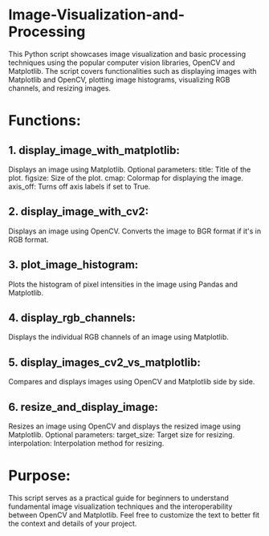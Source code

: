 # Image-Visualization-and-Processing
This Python script showcases image visualization and basic processing techniques using the popular computer vision libraries, OpenCV and Matplotlib. The script covers functionalities such as displaying images with Matplotlib and OpenCV, plotting image histograms, visualizing RGB channels, and resizing images.
# Functions:
## 1. display_image_with_matplotlib:
Displays an image using Matplotlib.
Optional parameters:
title: Title of the plot.
figsize: Size of the plot.
cmap: Colormap for displaying the image.
axis_off: Turns off axis labels if set to True.
## 2. display_image_with_cv2:
Displays an image using OpenCV.
Converts the image to BGR format if it's in RGB format.
## 3. plot_image_histogram:
Plots the histogram of pixel intensities in the image using Pandas and Matplotlib.
## 4. display_rgb_channels:
Displays the individual RGB channels of an image using Matplotlib.
## 5. display_images_cv2_vs_matplotlib:
Compares and displays images using OpenCV and Matplotlib side by side.
## 6. resize_and_display_image:
Resizes an image using OpenCV and displays the resized image using Matplotlib.
Optional parameters:
target_size: Target size for resizing.
interpolation: Interpolation method for resizing.

# Purpose:
This script serves as a practical guide for beginners to understand fundamental image visualization techniques and the interoperability between OpenCV and Matplotlib. Feel free to customize the text to better fit the context and details of your project.

